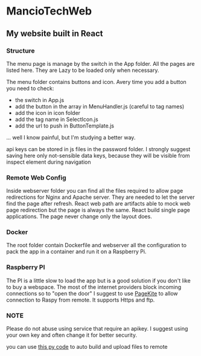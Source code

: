 # MancioTechWeb

## My website built in React

### Structure

The menu page is manage by the switch in the App folder. All the pages are 
listed here. They are Lazy to be loaded only when necessary.

The menu folder contains buttons and icon. Avery time you add a button you
need to check:
* the switch in App.js
* add the button in the array in MenuHandler.js (careful to tag names)
* add the icon in icon folder
* add the tag name in SelectIcon.js
* add the url to push in ButtonTemplate.js

... well I know painful, but I'm studying a better way.

api keys can be stored in js files in the password folder. I strongly 
suggest saving here only not-sensible data keys, because they will be visible 
from inspect element during navigation

### Remote Web Config

Inside webserver folder you can find all the files required to allow 
page redirections for Nginx and Apache server. They are needed to let the
server find the page after refresh. React web path are artifacts able to 
mock web page redirection but the page is always the same. 
React build single page applications. The page never change only the layout
does.

### Docker

The root folder contain Dockerfile and webserver all the configuration to
pack the app in a container and run it on a Raspberry Pi.

### Raspberry PI

The PI is a little slow to load the app but is a good solution if you 
don't like to buy a webspace.
The most of the internet providers block incoming connections so to "open the door"
I suggest to use [PageKite](https://pagekite.net) to allow connection to 
Raspy from remote. It supports Https and ftp.

### NOTE

Please do not abuse using service that require an apikey. I suggest using 
your own key and often change it for better security.

you can use [this py code](https://github.com/mancio/pyReactBuildAndPub) to auto build and upload files to remote
